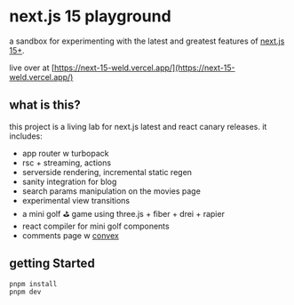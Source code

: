 # next.js 15 playground

a sandbox for experimenting with the latest and greatest features of [next.js 15+](https://nextjs.org).

live over at [https://next-15-weld.vercel.app/](https://next-15-weld.vercel.app/)

## what is this?

this project is a living lab for next.js latest and react canary releases. it includes:

- app router w turbopack
- rsc + streaming, actions
- serverside rendering, incremental static regen
- sanity integration for blog
- search params manipulation on the movies page
- experimental view transitions
- a mini golf ⛳️ game using three.js + fiber + drei + rapier
- react compiler for mini golf components
- comments page w [convex](https://convex.dev)

## getting Started

```bash
pnpm install
pnpm dev
```
